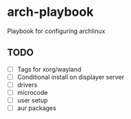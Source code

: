 # arch-playbook

Playbook for configuring archlinux

## TODO

- [ ] Tags for xorg/wayland
- [ ] Conditional install on displayer server
- [ ] drivers
- [ ] microcode
- [ ] user setup
- [ ] aur packages
